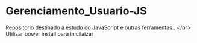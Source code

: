 # Gerenciamento_Usuario-JS
Repositorio destinado a estudo do JavaScript e outras ferramentas.. &lt;/br> Utilizar bower install para inicilaizar
